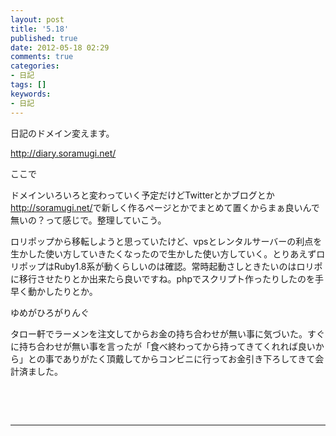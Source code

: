```yaml
---
layout: post
title: '5.18'
published: true
date: 2012-05-18 02:29
comments: true
categories:
- 日記
tags: []
keywords:
- 日記
---
```

日記のドメイン変えます。

<a title="http://diary.soramugi.net/" href="http://diary.soramugi.net/">http://diary.soramugi.net/</a>

ここで

ドメインいろいろと変わっていく予定だけどTwitterとかブログとか<a title="http://soramugi.net/" href="http://soramugi.net/">http://soramugi.net/</a>で新しく作るページとかでまとめて置くからまぁ良いんで無いの？って感じで。整理していこう。

ロリポップから移転しようと思っていたけど、vpsとレンタルサーバーの利点を生かした使い方していきたくなったので生かした使い方していく。とりあえずロリポップはRuby1.8系が動くらしいのは確認。常時起動さしときたいのはロリポに移行させたりとか出来たら良いですね。phpでスクリプト作ったりしたのを手早く動かしたりとか。

ゆめがひろがりんぐ

タロー軒でラーメンを注文してからお金の持ち合わせが無い事に気づいた。すぐに持ち合わせが無い事を言ったが「食べ終わってから持ってきてくれれば良いから」との事でありがたく頂戴してからコンビニに行ってお金引き下ろしてきて会計済ました。

&nbsp;

&nbsp;

---

